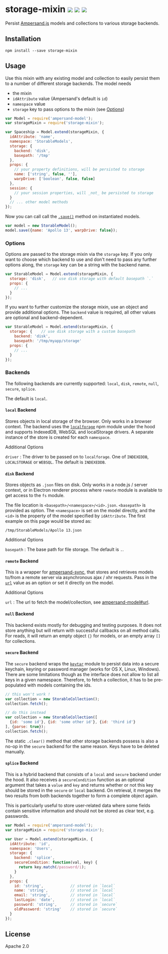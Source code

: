 # storage-mixin [![][travis_img]][travis_url] [![][npm_img]][npm_url] [![][inch_img]][inch_url]

Persist [Ampersand.js](https://ampersandjs.com/) models and collections to various storage backends.


## Installation

```
npm install --save storage-mixin
```

## Usage

Use this mixin with any existing model and collection to easily persist
them to a number of different storage backends. The model needs
- the mixin
- `idAttribute` value (Ampersand's default is `id`)
- `namespace` value
- `storage` key to pass options to the mixin (see [Options](#usage-options))

```js
var Model = require('ampersand-model');
var storageMixin = require('storage-mixin');

var Spaceship = Model.extend(storageMixin, {
  idAttribute: 'name',
  namespace: 'StorableModels',
  storage: {
    backend: 'disk',
    basepath: '/tmp'
  },
  props: {
    // your property definitions, will be persisted to storage
    name: ['string', false, ''],
    warpDrive: ['boolean', false, false]
  },
  session: {
    // your session properties, will _not_ be persisted to storage
  }
  // ... other model methods
});
```

Now you can call call the [`.save()`][ampersand-save] method on instantiated models.

```js
var model = new StorableModel();
model.save({name: 'Apollo 13', warpDrive: false});
```

### Options

Options are passed to the storage mixin via the `storage` key. If you only
want to choose which backend to use and don't need to pass any further options
along, the `storage` key can be a string with the backend name.

```js
var StorableModel = Model.extend(storageMixin, {
  storage: 'disk',   // use disk storage with default basepath `.`
  props: {
    // ...
  }
});
```

If you want to further customize the storage mixin, use an object and provide
additional options. The `backend` value is required, all other values are
optional and backend-dependent.

```js
var StorableModel = Model.extend(storageMixin, {
  storage: {    // use disk storage with a custom basepath
    backend: 'disk',   
    basepath: '/tmp/myapp/storage'    
  props: {
    // ...
  }
});
```

### Backends

The following backends are currently supported: `local`, `disk`, `remote`, `null`,
`secure`, `splice`.

The default is `local`.

#### `local` Backend

Stores objects in local storage of the browser. Only works in a browser context.
The backend uses the [`localforage`][localforage] npm module under the hood and
supports IndexedDB, WebSQL and localStorage drivers. A separate instance of
the store is created for each `namespace`.

Additional Options

`driver`
: The driver to be passed on to `localforage`. One of `INDEXEDDB`, `LOCALSTORAGE`
or `WEBSQL`. The default is `INDEXEDDB`.


#### `disk` Backend

Stores objects as `.json` files on disk. Only works in a node.js / server
context, or in Electron renderer process where `remote` module is available
to get access to the `fs` module.

The file location is `<basepath>/<namespace>/<id>.json`. `<basepath>` is
provided as option. The `<namespace>` is set on the model directly, and the
`<id>` is the property of the model specified by `idAttribute`. The first
example on this page would be stored as:

```
/tmp/StorableModels/Apollo 13.json
```

Additional Options

`basepath`
: The base path for file storage. The default is `.`.

#### `remote` Backend

This is a wrapper for [ampersand-sync][ampersand-sync], that stores and
retrieves models to/from a remote server via asynchronous ajax / xhr requests.
Pass in the [`url`][ampersand-model-url] value as an option or set it
directly on the model.

Additional Options

`url`
: The url to fetch the model/collection, see [ampersand-model#url][ampersand-model-url].

#### `null` Backend

This backend exists mostly for debugging and testing purposes. It does not
store anything but will return with successful callbacks on all method calls.
For reads, it will return an empty object `{}` for models, or an empty array
`[]` for collections.

#### `secure` Backend

The `secure` backend wraps the [`keytar`][keytar] module to persist data into
a secure keychain, keyring or password manager (works for OS X, Linux, Windows).
There are some limitations though as the interface does not allow to list all
keys in a given namespace. Therefore, to fetch a collection, it has to be
pre-populated with models containing the ids.

```js
// this won't work !
var collection = new StorableCollection();
collection.fetch();

// do this instead
var collection = new StorableCollection([
  {id: 'some id'}, {id: 'some other id'}, {id: 'third id'}
], {parse: true});
collection.fetch();
```

The static `.clear()` method that other storage backends possess is also
a no-op in the `secure` backend for the same reason. Keys have to be deleted
manually.

#### `splice` Backend

This is a hybrid backend that consists of a `local` and `secure` backend
under the hood. It also receives a `secureCondition` function as an optional
argument that takes a `value` and `key` and returns whether or not this key
should be stored in the `secure` or `local` backend. On retrieval, it merges
the two results from both backends together to form a complete object again.

This is particularly useful to store user-related data where some fields contain
sensitive information and should not be stored as clear text, e.g. passwords.

```js
var Model = require('ampersand-model');
var storageMixin = require('storage-mixin');

var User = Model.extend(storageMixin, {
  idAttribute: 'id',
  namespace: 'Users',
  storage: {
    backend: 'splice',
    secureCondition: function(val, key) {
      return key.match(/password/i);
    }
  },
  props: {
    id: 'string',            // stored in `local`
    name: 'string',          // stored in `local`
    email: 'string',         // stored in `local`
    lastLogin: 'date',       // stored in `local`
    password: 'string',      // stored in `secure`
    oldPassword: 'string'    // stored in `secure`
  }
});

```

## License

Apache 2.0

[travis_img]: https://img.shields.io/travis/mongodb-js/storage-mixin.svg?style=flat-square
[travis_url]: https://travis-ci.org/mongodb-js/storage-mixin
[npm_img]: https://img.shields.io/npm/v/storage-mixin.svg?style=flat-square
[npm_url]: https://www.npmjs.org/package/storage-mixin
[inch_img]: http://inch-ci.org/github/mongodb-js/storage-mixin.svg?branch=master
[inch_url]: http://inch-ci.org/github/mongodb-js/storage-mixin
[ampersand-sync]: https://github.com/AmpersandJS/ampersand-sync
[ampersand-save]: https://ampersandjs.com/docs/#ampersand-model-save
[ampersand-model-url]: https://github.com/AmpersandJS/ampersand-model#url-modelurl-or-modelurl
[localforage]: http://mozilla.github.io/localForage/
[keytar]: https://www.npmjs.com/package/keytar
